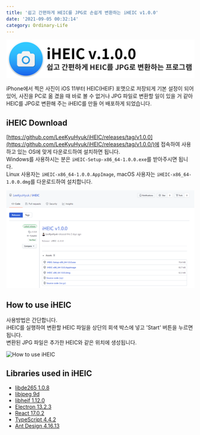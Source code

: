 ```yaml
---
title: '쉽고 간편하게 HEIC를 JPG로 손쉽게 변환하는 iHEIC v1.0.0'
date: '2021-09-05 00:32:14'
category: Ordinary-Life
---
```


![iHEIC v1.0.0](/assets/image/2021-09-06-iHEIC-v1.0.0/2021-09-06-iHEIC-v1.0.0_1.png)

iPhone에서 찍은 사진이 iOS 11부터 HEIC(HEIF) 포맷으로 저장되게 기본 설정이 되어있어, 사진을 PC로 옮
겼을 때 바로 볼 수 없거나 JPG 파일로 변환할 일이 있을 거 같아 HEIC를 JPG로 변환해 주는 iHEIC를 만들
어 배포하게 되었습니다.

## iHEIC Download

[https://github.com/LeeKyuHyuk/iHEIC/releases/tag/v1.0.0](https://github.com/LeeKyuHyuk/iHEIC/releases/tag/v1.0.0/)에
접속하여 사용하고 있는 OS에 맞게 다운로드하여 설치하면 됩니다.  
Windows를 사용하시는 분은 `iHEIC-Setup-x86_64-1.0.0.exe`를 받아주시면 됩니다.  
Linux 사용자는 `iHEIC-x86_64-1.0.0.AppImage`, macOS 사용자는 `iHEIC-x86_64-1.0.0.dmg`를 다운로드하여
설치합니다.

![iHEIC v1.0.0](/assets/image/2021-09-06-iHEIC-v1.0.0/2021-09-06-iHEIC-v1.0.0_2.png)

## How to use iHEIC

사용방법은 간단합니다.  
iHEIC를 실행하여 변환할 HEIC 파일을 상단의 회색 박스에 넣고 'Start' 버튼을 누르면 됩니다.  
변환된 JPG 파일은 추가한 HEIC와 같은 위치에 생성됩니다.

![How to use iHEIC](/assets/image/2021-09-06-iHEIC-Development-Story/2021-09-06-iHEIC-Development-Story_1.gif)

## Libraries used in iHEIC

- [libde265 1.0.8](https://github.com/strukturag/libde265/releases/tag/v1.0.8)
- [libjpeg 9d](https://ijg.org/)
- [libheif 1.12.0](https://github.com/strukturag/libheif/releases/tag/v1.12.0)
- [Electron 13.2.3](https://www.npmjs.com/package/electron)
- [React 17.0.2](https://www.npmjs.com/package/react)
- [TypeScript 4.4.2](https://www.npmjs.com/package/typescript)
- [Ant Design 4.16.13](https://www.npmjs.com/package/antd)
